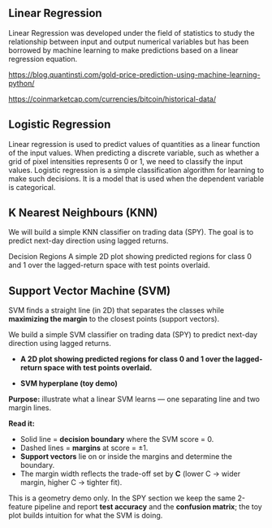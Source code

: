 ## Linear Regression

Linear Regression was developed under the field of statistics to study the relationship between input and output numerical variables but has been borrowed by machine learning to make predictions based on a linear regression equation.

https://blog.quantinsti.com/gold-price-prediction-using-machine-learning-python/  

https://coinmarketcap.com/currencies/bitcoin/historical-data/



## Logistic Regression

Linear regression is used to predict values of quantities as a linear function of the input values. When predicting a discrete variable, such as whether a grid of pixel intensities represents 0 or 1, we need to classify the input values. Logistic regression is a simple classification algorithm for learning to make such decisions. It is a model that is used when the dependent variable is categorical. 

## K Nearest Neighbours (KNN)

We will build a simple KNN classifier on trading data (SPY). The goal is to predict next-day direction using lagged returns.

Decision Regions 
A simple 2D plot showing predicted regions for class 0 and 1 over the lagged-return space with test points overlaid.

## Support Vector Machine (SVM)

SVM finds a straight line (in 2D) that separates the classes while **maximizing the margin** to the closest points (support vectors).

We build a simple SVM classifier on trading data (SPY) to predict next-day direction using lagged returns.

- **A 2D plot showing predicted regions for class 0 and 1 over the lagged-return space with test points overlaid.**

- **SVM hyperplane (toy demo)**

**Purpose:** illustrate what a linear SVM learns — one separating line and two margin lines.

**Read it:**

- Solid line = **decision boundary** where the SVM score = 0.
- Dashed lines = **margins** at score = ±1.
- **Support vectors** lie on or inside the margins and determine the boundary.
- The margin width reflects the trade-off set by **C** (lower C → wider margin, higher C → tighter fit).

This is a geometry demo only. In the SPY section we keep the same 2-feature pipeline and report **test accuracy** and the **confusion matrix**; the toy plot builds intuition for what the SVM is doing.

